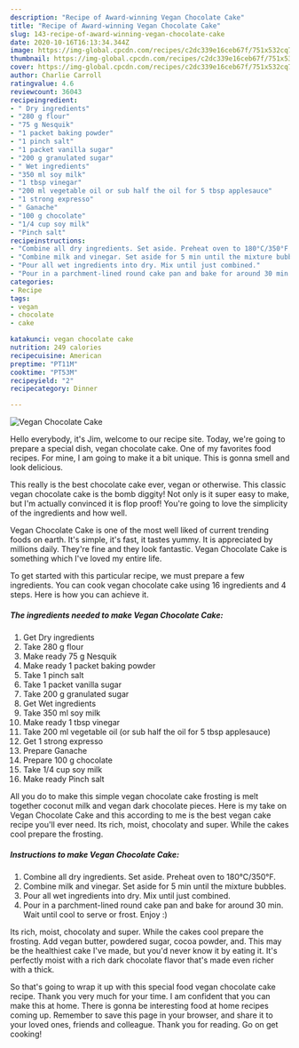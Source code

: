 ```yaml
---
description: "Recipe of Award-winning Vegan Chocolate Cake"
title: "Recipe of Award-winning Vegan Chocolate Cake"
slug: 143-recipe-of-award-winning-vegan-chocolate-cake
date: 2020-10-16T16:13:34.344Z
image: https://img-global.cpcdn.com/recipes/c2dc339e16ceb67f/751x532cq70/vegan-chocolate-cake-recipe-main-photo.jpg
thumbnail: https://img-global.cpcdn.com/recipes/c2dc339e16ceb67f/751x532cq70/vegan-chocolate-cake-recipe-main-photo.jpg
cover: https://img-global.cpcdn.com/recipes/c2dc339e16ceb67f/751x532cq70/vegan-chocolate-cake-recipe-main-photo.jpg
author: Charlie Carroll
ratingvalue: 4.6
reviewcount: 36043
recipeingredient:
- " Dry ingredients"
- "280 g flour"
- "75 g Nesquik"
- "1 packet baking powder"
- "1 pinch salt"
- "1 packet vanilla sugar"
- "200 g granulated sugar"
- " Wet ingredients"
- "350 ml soy milk"
- "1 tbsp vinegar"
- "200 ml vegetable oil or sub half the oil for 5 tbsp applesauce"
- "1 strong expresso"
- " Ganache"
- "100 g chocolate"
- "1/4 cup soy milk"
- "Pinch salt"
recipeinstructions:
- "Combine all dry ingredients. Set aside. Preheat oven to 180°C/350°F."
- "Combine milk and vinegar. Set aside for 5 min until the mixture bubbles."
- "Pour all wet ingredients into dry. Mix until just combined."
- "Pour in a parchment-lined round cake pan and bake for around 30 min. Wait until cool to serve or frost. Enjoy :)"
categories:
- Recipe
tags:
- vegan
- chocolate
- cake

katakunci: vegan chocolate cake 
nutrition: 249 calories
recipecuisine: American
preptime: "PT11M"
cooktime: "PT53M"
recipeyield: "2"
recipecategory: Dinner

---
```



![Vegan Chocolate Cake](https://img-global.cpcdn.com/recipes/c2dc339e16ceb67f/751x532cq70/vegan-chocolate-cake-recipe-main-photo.jpg)

Hello everybody, it's Jim, welcome to our recipe site. Today, we're going to prepare a special dish, vegan chocolate cake. One of my favorites food recipes. For mine, I am going to make it a bit unique. This is gonna smell and look delicious.

This really is the best chocolate cake ever, vegan or otherwise. This classic vegan chocolate cake is the bomb diggity! Not only is it super easy to make, but I&#39;m actually convinced it is flop proof! You&#39;re going to love the simplicity of the ingredients and how well.

Vegan Chocolate Cake is one of the most well liked of current trending foods on earth. It's simple, it's fast, it tastes yummy. It is appreciated by millions daily. They're fine and they look fantastic. Vegan Chocolate Cake is something which I've loved my entire life.


To get started with this particular recipe, we must prepare a few ingredients. You can cook vegan chocolate cake using 16 ingredients and 4 steps. Here is how you can achieve it.

<!--inarticleads1-->

##### The ingredients needed to make Vegan Chocolate Cake:

1. Get  Dry ingredients
1. Take 280 g flour
1. Make ready 75 g Nesquik
1. Make ready 1 packet baking powder
1. Take 1 pinch salt
1. Take 1 packet vanilla sugar
1. Take 200 g granulated sugar
1. Get  Wet ingredients
1. Take 350 ml soy milk
1. Make ready 1 tbsp vinegar
1. Take 200 ml vegetable oil (or sub half the oil for 5 tbsp applesauce)
1. Get 1 strong expresso
1. Prepare  Ganache
1. Prepare 100 g chocolate
1. Take 1/4 cup soy milk
1. Make ready Pinch salt


All you do to make this simple vegan chocolate cake frosting is melt together coconut milk and vegan dark chocolate pieces. Here is my take on Vegan Chocolate Cake and this according to me is the best vegan cake recipe you&#39;ll ever need. Its rich, moist, chocolaty and super. While the cakes cool prepare the frosting. 

<!--inarticleads2-->

##### Instructions to make Vegan Chocolate Cake:

1. Combine all dry ingredients. Set aside. Preheat oven to 180°C/350°F.
1. Combine milk and vinegar. Set aside for 5 min until the mixture bubbles.
1. Pour all wet ingredients into dry. Mix until just combined.
1. Pour in a parchment-lined round cake pan and bake for around 30 min. Wait until cool to serve or frost. Enjoy :)


Its rich, moist, chocolaty and super. While the cakes cool prepare the frosting. Add vegan butter, powdered sugar, cocoa powder, and. This may be the healthiest cake I&#39;ve made, but you&#39;d never know it by eating it. It&#39;s perfectly moist with a rich dark chocolate flavor that&#39;s made even richer with a thick. 

So that's going to wrap it up with this special food vegan chocolate cake recipe. Thank you very much for your time. I am confident that you can make this at home. There is gonna be interesting food at home recipes coming up. Remember to save this page in your browser, and share it to your loved ones, friends and colleague. Thank you for reading. Go on get cooking!
